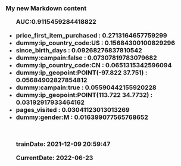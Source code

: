 ### My new Markdown content  <ul> AUC:0.9115459284418822 </ul><ul><li>price_first_item_purchased : 0.2713164657759299</li><li>dummy:ip_country_code:US : 0.15684300100829296</li><li>since_birth_days : 0.09268276837810542</li><li>dummy:campain:false : 0.07307819783079682</li><li>dummy:ip_country_code:CN : 0.0651315342596094</li><li>dummy:ip_geopoint:POINT(-97.822 37.751) : 0.05684902827854812</li><li>dummy:campain:true : 0.05590442155920228</li><li>dummy:ip_geopoint:POINT(113.722 34.7732) : 0.03192917933464162</li><li>pages_visited : 0.03041123013013269</li><li>dummy:gender:M : 0.016399077565768652</li></ul><br><ul> trainDate: 2021-12-09 20:59:47 </ul><ul> CurrentDate: 2022-06-23 </ul>